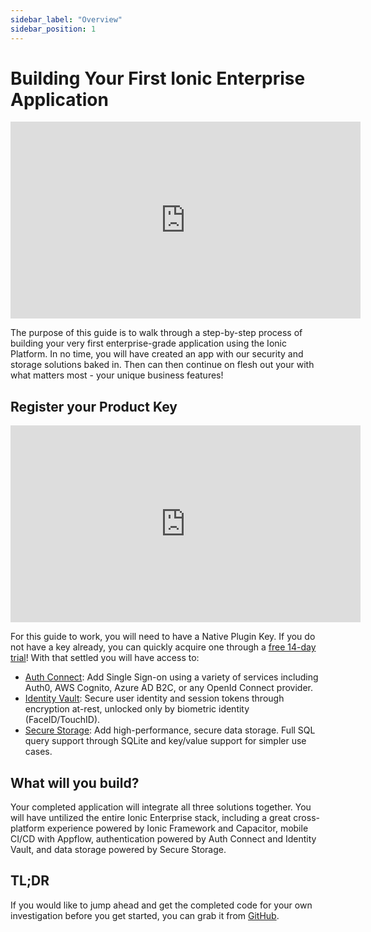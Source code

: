 ```yaml
---
sidebar_label: "Overview"
sidebar_position: 1
---
```


# Building Your First Ionic Enterprise Application

<iframe
  src="https://www.loom.com/embed/91a3686402504bada87a8e52ce874c93"
  frameborder="0"
  allowfullscreen
  width="560"
  height="315"
></iframe>

The purpose of this guide is to walk through a step-by-step process of building your very first enterprise-grade application using the Ionic Platform. In no time, you will have created an app with our security and storage solutions baked in. Then can then continue on flesh out your with what matters most - your unique business features!

## Register your Product Key

<iframe
  src="https://www.loom.com/embed/d6b37a4a817146629448a73ab0842960"
  frameborder="0"
  allowfullscreen
  width="560"
  height="315"
></iframe>

For this guide to work, you will need to have a Native Plugin Key. If you do not have a key already, you can quickly acquire one through a [free 14-day trial](https://ionicframework.com/login?response_type=token&scope=openid+profile+email&client_id=dash&nonce=rdplxtyyv9j&state=y30a5b3clhr&redirect_uri=https%3A%2F%2Fdashboard.ionicframework.com%2Flogin)! With that settled you will have access to:

- [Auth Connect](https://ionic.io/docs/auth-connect): Add Single Sign-on using a variety of services including Auth0, AWS Cognito, Azure AD B2C, or any OpenId Connect provider.
- [Identity Vault](https://ionic.io/docs/identity-vault): Secure user identity and session tokens through encryption at-rest, unlocked only by biometric identity (FaceID/TouchID).
- [Secure Storage](https://ionic.io/docs/secure-storage): Add high-performance, secure data storage. Full SQL query support through SQLite and key/value support for simpler use cases.

## What will you build?

Your completed application will integrate all three solutions together. You will have untilized the entire Ionic Enterprise stack, including a great cross-platform experience powered by Ionic Framework and Capacitor, mobile CI/CD with Appflow, authentication powered by Auth Connect and Identity Vault, and data storage powered by Secure Storage.

## TL;DR

If you would like to jump ahead and get the completed code for your own investigation before you get started, you can grab it from [GitHub](https://github.com/ionic-team/ionic-enterprise-starter).

